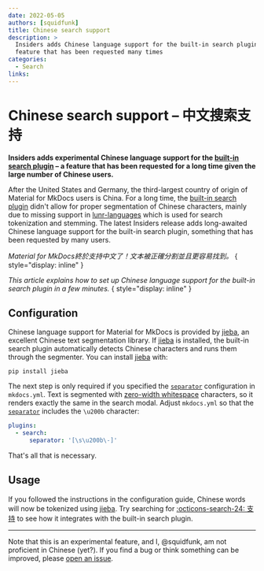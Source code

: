 ```yaml
---
date: 2022-05-05
authors: [squidfunk]
title: Chinese search support
description: >
  Insiders adds Chinese language support for the built-in search plugin – a 
  feature that has been requested many times
categories:
  - Search
links:
---
```


# Chinese search support – 中文搜索​支持

__Insiders adds experimental Chinese language support for the [built-in search 
plugin] – a feature that has been requested for a long time given the large
number of Chinese users.__

After the United States and Germany, the third-largest country of origin of
Material for MkDocs users is China. For a long time, the [built-in search plugin]
didn't allow for proper segmentation of Chinese characters, mainly due to 
missing support in [lunr-languages] which is used for search tokenization and
stemming. The latest Insiders release adds long-awaited Chinese language support
for the built-in search plugin, something that has been requested by many users.

<!-- more -->

_Material for MkDocs終於​支持​中文​了！文本​被​正確​分割​並且​更​容易​找到。_
{ style="display: inline" }

_This article explains how to set up Chinese language support for the built-in
search plugin in a few minutes._
{ style="display: inline" }

  [built-in search plugin]: ../../setup/setting-up-site-search.md#built-in-search-plugin
  [lunr-languages]: https://github.com/MihaiValentin/lunr-languages

## Configuration

Chinese language support for Material for MkDocs is provided by [jieba], an
excellent Chinese text segmentation library. If [jieba] is installed, the
built-in search plugin automatically detects Chinese characters and runs them
through the segmenter. You can install [jieba] with:

```
pip install jieba
```

The next step is only required if you specified the [`separator`][separator] 
configuration in `mkdocs.yml`. Text is segmented with [zero-width whitespace] 
characters, so it renders exactly the same in the search modal. Adjust
`mkdocs.yml` so that the [`separator`][separator] includes the `\u200b`
character:

``` yaml
plugins:
  - search:
      separator: '[\s\u200b\-]'
```

That's all that is necessary.

## Usage

If you followed the instructions in the configuration guide, Chinese words will 
now be tokenized using [jieba]. Try searching for
[:octicons-search-24: 支持][q=支持] to see how it integrates with the 
built-in search plugin.

---

Note that this is an experimental feature, and I, @squidfunk, am not 
proficient in Chinese (yet?). If you find a bug or think something can be
improved, please [open an issue].

  [jieba]: https://pypi.org/project/jieba/
  [zero-width whitespace]: https://en.wikipedia.org/wiki/Zero-width_space
  [separator]: ../../setup/setting-up-site-search.md#separator
  [q=支持]: ?q=支持
  [open an issue]: https://github.com/squidfunk/mkdocs-material/issues/new/choose
